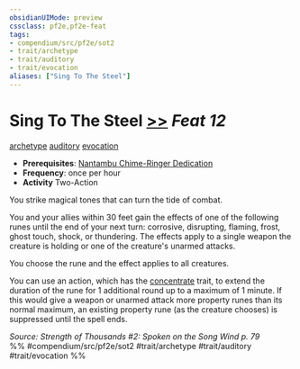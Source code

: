 ```yaml
---
obsidianUIMode: preview
cssclass: pf2e,pf2e-feat
tags:
- compendium/src/pf2e/sot2
- trait/archetype
- trait/auditory
- trait/evocation
aliases: ["Sing To The Steel"]
---
```

# Sing To The Steel  [>>](/rules/core-rulebook/chapter-9-playing-the-game.md#Actions "Two-Action") *Feat 12*  
[archetype](/rules/traits/archetype.md)  [auditory](/rules/traits/auditory.md)  [evocation](/rules/traits/evocation.md)  

- **Prerequisites**: [Nantambu Chime-Ringer Dedication](/compendium/feats/nantambu-chime-ringer-dedication-sot2.md)
- **Frequency**: once per hour
- **Activity** Two-Action

You strike magical tones that can turn the tide of combat.

You and your allies within 30 feet gain the effects of one of the following runes until the end of your next turn: corrosive, disrupting, flaming, frost, ghost touch, shock, or thundering. The effects apply to a single weapon the creature is holding or one of the creature's unarmed attacks.

You choose the rune and the effect applies to all creatures.

You can use an action, which has the [concentrate](/rules/traits/concentrate.md) trait, to extend the duration of the rune for 1 additional round up to a maximum of 1 minute. If this would give a weapon or unarmed attack more property runes than its normal maximum, an existing property rune (as the creature chooses) is suppressed until the spell ends.

*Source: Strength of Thousands #2: Spoken on the Song Wind p. 79*  
%% #compendium/src/pf2e/sot2 #trait/archetype #trait/auditory #trait/evocation %%